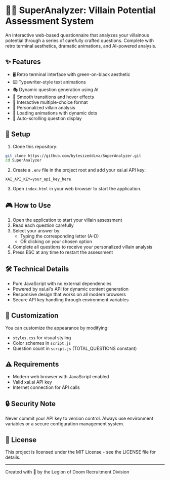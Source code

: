 # 🦹‍♂️ SuperAnalyzer: Villain Potential Assessment System

An interactive web-based questionnaire that analyzes your villainous potential through a series of carefully crafted questions. Complete with retro terminal aesthetics, dramatic animations, and AI-powered analysis.

## ✨ Features

- 🖥️ Retro terminal interface with green-on-black aesthetic
- ⌨️ Typewriter-style text animations
- 🎭 Dynamic question generation using AI
- 💫 Smooth transitions and hover effects
- 📝 Interactive multiple-choice format
- 🎯 Personalized villain analysis
- 🔄 Loading animations with dynamic dots
- 📜 Auto-scrolling question display

## 🚀 Setup

1. Clone this repository:
```bash
git clone https://github.com/bytesizeddiva/SuperAnalyzer.git
cd SuperAnalyzer
```

2. Create a `.env` file in the project root and add your xai.ai API key:
```
XAI_API_KEY=your_api_key_here
```

3. Open `index.html` in your web browser to start the application.

## 🎮 How to Use

1. Open the application to start your villain assessment
2. Read each question carefully
3. Select your answer by:
   - Typing the corresponding letter (A-D)
   - OR clicking on your chosen option
4. Complete all questions to receive your personalized villain analysis
5. Press ESC at any time to restart the assessment

## 🛠️ Technical Details

- Pure JavaScript with no external dependencies
- Powered by xai.ai's API for dynamic content generation
- Responsive design that works on all modern browsers
- Secure API key handling through environment variables

## 🎨 Customization

You can customize the appearance by modifying:
- `styles.css` for visual styling
- Color schemes in `script.js`
- Question count in `script.js` (TOTAL_QUESTIONS constant)

## ⚠️ Requirements

- Modern web browser with JavaScript enabled
- Valid xai.ai API key
- Internet connection for API calls

## 🔒 Security Note

Never commit your API key to version control. Always use environment variables or a secure configuration management system.

## 📄 License

This project is licensed under the MIT License - see the LICENSE file for details.

---
Created with 💚 by the Legion of Doom Recruitment Division